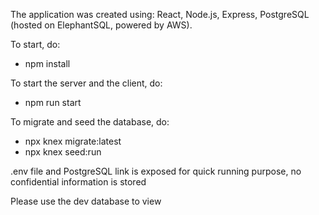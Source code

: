The application was created using: React, Node.js, Express, PostgreSQL (hosted on ElephantSQL, powered by AWS).

To start, do:
- npm install

To start the server and the client, do:
- npm run start

To migrate and seed the database, do:
- npx knex migrate:latest
- npx knex seed:run


.env file and PostgreSQL link is exposed for quick running purpose, no confidential information is stored

Please use the dev database to view